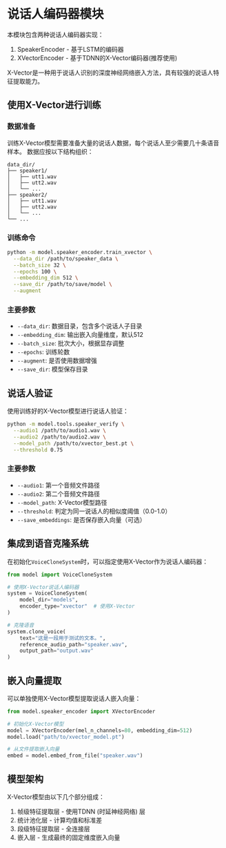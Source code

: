 # 说话人编码器模块

本模块包含两种说话人编码器实现：
1. SpeakerEncoder - 基于LSTM的编码器
2. XVectorEncoder - 基于TDNN的X-Vector编码器(推荐使用)

X-Vector是一种用于说话人识别的深度神经网络嵌入方法，具有较强的说话人特征提取能力。

## 使用X-Vector进行训练

### 数据准备
训练X-Vector模型需要准备大量的说话人数据，每个说话人至少需要几十条语音样本。
数据应按以下结构组织：
```
data_dir/
├── speaker1/
│   ├── utt1.wav
│   ├── utt2.wav
│   └── ...
├── speaker2/
│   ├── utt1.wav
│   ├── utt2.wav
│   └── ...
└── ...
```

### 训练命令
```bash
python -m model.speaker_encoder.train_xvector \
  --data_dir /path/to/speaker_data \
  --batch_size 32 \
  --epochs 100 \
  --embedding_dim 512 \
  --save_dir /path/to/save/model \
  --augment
```

### 主要参数
- `--data_dir`: 数据目录，包含多个说话人子目录
- `--embedding_dim`: 输出嵌入向量维度，默认512
- `--batch_size`: 批次大小，根据显存调整
- `--epochs`: 训练轮数
- `--augment`: 是否使用数据增强
- `--save_dir`: 模型保存目录

## 说话人验证

使用训练好的X-Vector模型进行说话人验证：

```bash
python -m model.tools.speaker_verify \
  --audio1 /path/to/audio1.wav \
  --audio2 /path/to/audio2.wav \
  --model_path /path/to/xvector_best.pt \
  --threshold 0.75
```

### 主要参数
- `--audio1`: 第一个音频文件路径
- `--audio2`: 第二个音频文件路径
- `--model_path`: X-Vector模型路径
- `--threshold`: 判定为同一说话人的相似度阈值（0.0-1.0）
- `--save_embeddings`: 是否保存嵌入向量（可选）

## 集成到语音克隆系统

在初始化`VoiceCloneSystem`时，可以指定使用X-Vector作为说话人编码器：

```python
from model import VoiceCloneSystem

# 使用X-Vector说话人编码器
system = VoiceCloneSystem(
    model_dir="models",
    encoder_type="xvector"  # 使用X-Vector
)

# 克隆语音
system.clone_voice(
    text="这是一段用于测试的文本。",
    reference_audio_path="speaker.wav",
    output_path="output.wav"
)
```

## 嵌入向量提取

可以单独使用X-Vector模型提取说话人嵌入向量：

```python
from model.speaker_encoder import XVectorEncoder

# 初始化X-Vector模型
model = XVectorEncoder(mel_n_channels=80, embedding_dim=512)
model.load("path/to/xvector_model.pt")

# 从文件提取嵌入向量
embed = model.embed_from_file("speaker.wav")
```

## 模型架构

X-Vector模型由以下几个部分组成：
1. 帧级特征提取层 - 使用TDNN (时延神经网络) 层
2. 统计池化层 - 计算均值和标准差
3. 段级特征提取层 - 全连接层
4. 嵌入层 - 生成最终的固定维度嵌入向量 